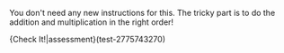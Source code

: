 You don't need any new instructions for this. The tricky part is to do the addition and multiplication in the right order!

{Check It!|assessment}(test-2775743270)
